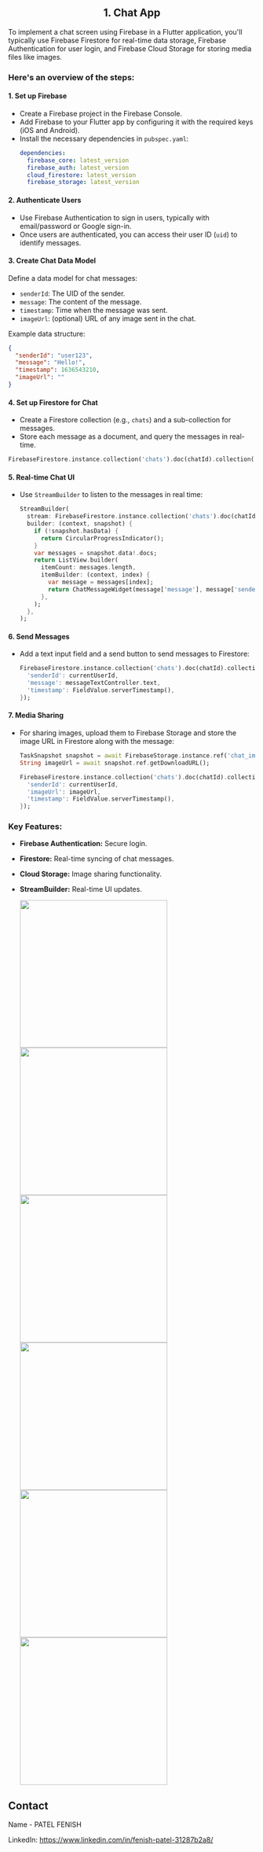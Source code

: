 <h2 align = "center"> 1. Chat App </h2>

To implement a chat screen using Firebase in a Flutter application, you'll typically use Firebase Firestore for real-time data storage, Firebase Authentication for user login, and Firebase Cloud Storage for storing media files like images.

### Here's an overview of the steps:

#### 1. **Set up Firebase**
- Create a Firebase project in the Firebase Console.
- Add Firebase to your Flutter app by configuring it with the required keys (iOS and Android).
- Install the necessary dependencies in `pubspec.yaml`:
   ```yaml
   dependencies:
     firebase_core: latest_version
     firebase_auth: latest_version
     cloud_firestore: latest_version
     firebase_storage: latest_version
   ```

#### 2. **Authenticate Users**
- Use Firebase Authentication to sign in users, typically with email/password or Google sign-in.
- Once users are authenticated, you can access their user ID (`uid`) to identify messages.

#### 3. **Create Chat Data Model**
Define a data model for chat messages:
- `senderId`: The UID of the sender.
- `message`: The content of the message.
- `timestamp`: Time when the message was sent.
- `imageUrl`: (optional) URL of any image sent in the chat.

Example data structure:
```json
{
  "senderId": "user123",
  "message": "Hello!",
  "timestamp": 1636543210,
  "imageUrl": ""
}
```

#### 4. **Set up Firestore for Chat**
- Create a Firestore collection (e.g., `chats`) and a sub-collection for messages.
- Store each message as a document, and query the messages in real-time.

```dart
FirebaseFirestore.instance.collection('chats').doc(chatId).collection('messages');
```

#### 5. **Real-time Chat UI**
- Use `StreamBuilder` to listen to the messages in real time:
   ```dart
   StreamBuilder(
     stream: FirebaseFirestore.instance.collection('chats').doc(chatId).collection('messages').orderBy('timestamp').snapshots(),
     builder: (context, snapshot) {
       if (!snapshot.hasData) {
         return CircularProgressIndicator();
       }
       var messages = snapshot.data!.docs;
       return ListView.builder(
         itemCount: messages.length,
         itemBuilder: (context, index) {
           var message = messages[index];
           return ChatMessageWidget(message['message'], message['senderId']);
         },
       );
     },
   );
   ```

#### 6. **Send Messages**
- Add a text input field and a send button to send messages to Firestore:
   ```dart
   FirebaseFirestore.instance.collection('chats').doc(chatId).collection('messages').add({
     'senderId': currentUserId,
     'message': messageTextController.text,
     'timestamp': FieldValue.serverTimestamp(),
   });
   ```

#### 7. **Media Sharing**
- For sharing images, upload them to Firebase Storage and store the image URL in Firestore along with the message:
   ```dart
   TaskSnapshot snapshot = await FirebaseStorage.instance.ref('chat_images').putFile(imageFile);
   String imageUrl = await snapshot.ref.getDownloadURL();

   FirebaseFirestore.instance.collection('chats').doc(chatId).collection('messages').add({
     'senderId': currentUserId,
     'imageUrl': imageUrl,
     'timestamp': FieldValue.serverTimestamp(),
   });
   ```

### Key Features:
- **Firebase Authentication:** Secure login.
- **Firestore:** Real-time syncing of chat messages.
- **Cloud Storage:** Image sharing functionality.
- **StreamBuilder:** Real-time UI updates.

  
     <img src="https://github.com/user-attachments/assets/53cfbb34-1572-4512-b0ef-e6866e810cbd" alt="" width="300" height="auto">
     <img src="https://github.com/user-attachments/assets/bf119120-5531-4932-8910-8ee3dfecdca9" alt="" width="300" height="auto">
     <img src="https://github.com/user-attachments/assets/b570be73-b579-46a9-b84d-a006c22d672b" alt="" width="300" height="auto">
     <img src="https://github.com/user-attachments/assets/f8694198-2242-43cb-a579-48e32e8b7ca5" alt="" width="300" height="auto">
    <img src="https://github.com/user-attachments/assets/de929c4c-f3d5-4635-84af-e2eba347ba27" alt="" width="300" height="auto">
     <img src="https://github.com/user-attachments/assets/4a85d030-5500-4ecf-b6ce-20e630166497" alt="" width="300" height="auto">


## Contact

Name - PATEL FENISH

LinkedIn:  https://www.linkedin.com/in/fenish-patel-31287b2a8/
